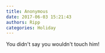 ```yaml
---
title: Anonymous
date: 2017-06-03 15:21:43
authors: Ripp
categories: Holiday
---
```


 You didn't say you wouldn't touch him!